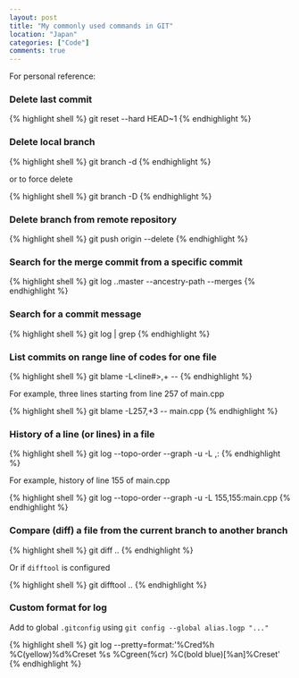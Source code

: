 ```yaml
---
layout: post
title: "My commonly used commands in GIT"
location: "Japan"
categories: ["Code"]
comments: true
---
```


For personal reference:

### Delete last commit

{% highlight shell %}
git reset --hard HEAD~1
{% endhighlight %}

### Delete local branch

{% highlight shell %}
git branch -d <branch-name>
{% endhighlight %}

or to force delete

{% highlight shell %}
git branch -D <branch-name>
{% endhighlight %}

### Delete branch from remote repository

{% highlight shell %}
git push origin --delete <remote-branch-name>
{% endhighlight %}

### Search for the merge commit from a specific commit

{% highlight shell %}
git log <SHA>..master --ancestry-path --merges
{% endhighlight %}

### Search for a commit message

{% highlight shell %}
git log | grep <pattern>
{% endhighlight %}

### List commits on range line of codes for one file

{% highlight shell %}
git blame -L<line#>,+<offset> -- <filename>
{% endhighlight %}

For example, three lines starting from line 257 of main.cpp

{% highlight shell %}
git blame -L257,+3 -- main.cpp
{% endhighlight %}

### History of a line (or lines) in a file

{% highlight shell %}
git log --topo-order --graph -u -L <line-start>,<line-end>:<file>
{% endhighlight %}

For example, history of line 155 of main.cpp

{% highlight shell %}
git log --topo-order --graph -u -L 155,155:main.cpp
{% endhighlight %}

### Compare (diff) a file from the current branch to another branch

{% highlight shell %}
git diff ..<target-branch> <path-to-file>
{% endhighlight %}

Or if `difftool` is configured

{% highlight shell %}
git difftool ..<target-branch> <path-to-file>
{% endhighlight %}

### Custom format for log

Add to global `.gitconfig` using `git config --global alias.logp "..."`

{% highlight shell %}
git log --pretty=format:'%Cred%h %C(yellow)%d%Creset %s %Cgreen(%cr) %C(bold blue)[%an]%Creset'
{% endhighlight %}
